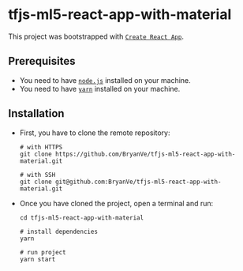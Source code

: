 # tfjs-ml5-react-app-with-material

This project was bootstrapped with [`Create React App`](https://github.com/facebook/create-react-app).

## Prerequisites

- You need to have [`node.js`](https://nodejs.org/es/download/) installed on your machine.
- You need to have [`yarn`](https://classic.yarnpkg.com/en/docs/install) installed on your machine.

## Installation

- First, you have to clone the remote repository:

  ```
  # with HTTPS
  git clone https://github.com/BryanVe/tfjs-ml5-react-app-with-material.git

  # with SSH
  git clone git@github.com:BryanVe/tfjs-ml5-react-app-with-material.git
  ```

- Once you have cloned the project, open a terminal and run:

  ```
  cd tfjs-ml5-react-app-with-material

  # install dependencies
  yarn

  # run project
  yarn start
  ```
